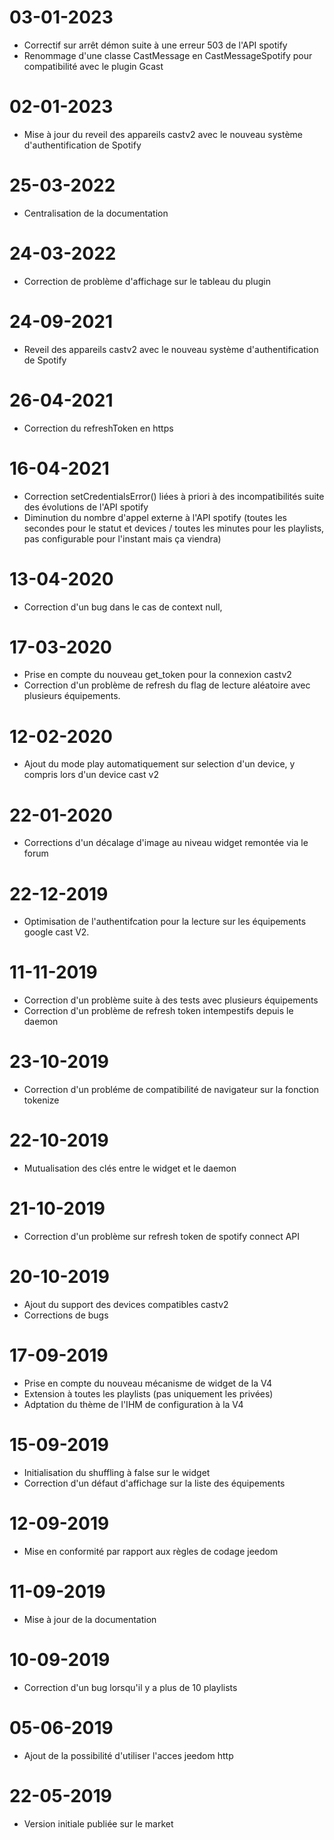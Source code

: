 # 03-01-2023

- Correctif sur arrêt démon suite à une erreur 503 de l'API spotify
- Renommage d'une classe CastMessage en CastMessageSpotify pour compatibilité avec le plugin Gcast

# 02-01-2023

- Mise à jour du reveil des appareils castv2 avec le nouveau système d'authentification de Spotify

# 25-03-2022

- Centralisation de la documentation

# 24-03-2022

- Correction de problème d'affichage sur le tableau du plugin

# 24-09-2021

- Reveil des appareils castv2 avec le nouveau système d'authentification de Spotify

# 26-04-2021

- Correction du refreshToken en https 

# 16-04-2021

- Correction setCredentialsError() liées à priori à des incompatibilités suite des évolutions de l'API spotify 
- Diminution du nombre d'appel externe à l'API spotify (toutes les secondes pour le statut et devices / toutes les minutes pour les playlists, pas configurable pour l'instant mais ça viendra)

# 13-04-2020

- Correction d'un bug dans le cas de context null, 
 
# 17-03-2020

- Prise en compte du nouveau get_token pour la connexion castv2
- Correction d'un problème de refresh du flag de lecture aléatoire avec plusieurs équipements.

# 12-02-2020

- Ajout du mode play automatiquement sur selection d'un device, y compris lors d'un device cast v2

# 22-01-2020

- Corrections d'un décalage d'image au niveau widget remontée via le forum

# 22-12-2019

- Optimisation de l'authentifcation pour la lecture sur les équipements google cast V2.

# 11-11-2019

- Correction d'un problème suite à des tests avec plusieurs équipements
- Correction d'un problème de refresh token intempestifs depuis le daemon 

# 23-10-2019

- Correction d'un probléme de compatibilité de navigateur sur la fonction tokenize

# 22-10-2019

- Mutualisation des clés entre le widget et le daemon

# 21-10-2019

- Correction d'un problème sur refresh token de spotify connect API

# 20-10-2019

- Ajout du support des devices compatibles castv2 
- Corrections de bugs

# 17-09-2019

- Prise en compte du nouveau mécanisme de widget de la V4
- Extension à toutes les playlists (pas uniquement les privées)
- Adptation du thème de l'IHM de configuration à la V4
 
# 15-09-2019

- Initialisation du shuffling à false sur le widget
- Correction d'un défaut d'affichage sur la liste des équipements

# 12-09-2019

- Mise en conformité par rapport aux règles de codage jeedom

# 11-09-2019 

- Mise à jour de la documentation

# 10-09-2019

- Correction d'un bug lorsqu'il y a plus de 10 playlists

# 05-06-2019

- Ajout de la possibilité d'utiliser l'acces jeedom http
  
# 22-05-2019

- Version initiale publiée sur le market

